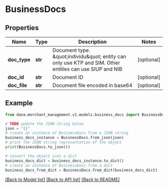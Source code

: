# BusinessDocs


## Properties

Name | Type | Description | Notes
------------ | ------------- | ------------- | -------------
**doc_type** | **str** | Document type. \&quot;individu\&quot; entity can only use KTP and SIM. Other entities can use SIUP and NIB | [optional] 
**doc_id** | **str** | Document ID | [optional] 
**doc_file** | **str** | Document file encoded in base64 | [optional] 

## Example

```python
from dana.merchant_management.v1.models.business_docs import BusinessDocs

# TODO update the JSON string below
json = "{}"
# create an instance of BusinessDocs from a JSON string
business_docs_instance = BusinessDocs.from_json(json)
# print the JSON string representation of the object
print(BusinessDocs.to_json())

# convert the object into a dict
business_docs_dict = business_docs_instance.to_dict()
# create an instance of BusinessDocs from a dict
business_docs_from_dict = BusinessDocs.from_dict(business_docs_dict)
```
[[Back to Model list]](../README.md#documentation-for-models) [[Back to API list]](../README.md#documentation-for-api-endpoints) [[Back to README]](../README.md)


